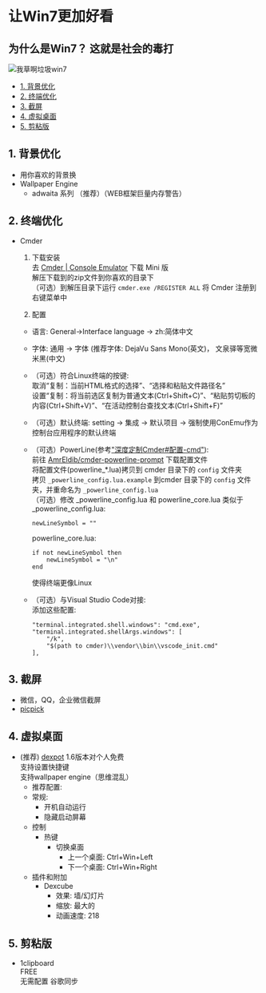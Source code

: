 # 让Win7更加好看  <!-- omit in toc -->
## 为什么是Win7？ 这就是社会的毒打  <!-- omit in toc -->
![我草啊垃圾win7](../.gitbook/assets/Windows_GodDamnIt.jpg)

- [1. 背景优化](#1-背景优化)
- [2. 终端优化](#2-终端优化)
- [3. 截屏](#3-截屏)
- [4. 虚拟桌面](#4-虚拟桌面)
- [5. 剪粘版](#5-剪粘版)

## 1. 背景优化
- 用你喜欢的背景换
- Wallpaper Engine
  - adwaita 系列 （推荐）（WEB框架巨量内存警告）

## 2. 终端优化
- Cmder
  1. 下载安装  
    去 [Cmder | Console Emulator][1] 下载 Mini 版  
    解压下载到的zip文件到你喜欢的目录下  
    （可选）到解压目录下运行 `cmder.exe /REGISTER ALL` 将 Cmder 注册到右键菜单中

  2. 配置  
    - 语言: General->Interface language -> zh:简体中文  

    - 字体: 通用 -> 字体 (推荐字体: DejaVu Sans Mono(英文)， 文泉驿等宽微米黑(中文)  
    - （可选）符合Linux终端的按键:  
      取消“复制：当前HTML格式的选择”、“选择和粘贴文件路径名”  
      设置“复制：将当前选区复制为普通文本(Ctrl+Shift+C)”、“粘贴剪切板的内容(Ctrl+Shift+V)”、“在活动控制台查找文本(Ctrl+Shift+F)”

    - （可选）默认终端: setting -> 集成 -> 默认项目 -> 强制使用ConEmu作为控制台应用程序的默认终端  

    - （可选）PowerLine(参考["深度定制Cmder#配置-cmd"][2]):  
      前往 [AmrEldib/cmder-powerline-prompt][3] 下载配置文件  
      将配置文件(powerline_*.lua)拷贝到 cmder 目录下的 `config` 文件夹  
      拷贝 `_powerline_config.lua.example` 到cmder 目录下的 `config` 文件夹，并重命名为 `_powerline_config.lua`  
      （可选）修改 _powerline_config.lua 和 powerline_core.lua 类似于  
      _powerline_config.lua:  
      ```
      newLineSymbol = ""
      ```
      powerline_core.lua:  
      ```
      if not newLineSymbol then 
          newLineSymbol = "\n"
      end 
      ```
      使得终端更像Linux
    - （可选）与Visual Studio Code对接:  
      添加这些配置:  
      ```
      "terminal.integrated.shell.windows": "cmd.exe",
      "terminal.integrated.shellArgs.windows": [
          "/k",
          "$(path to cmder)\\vendor\\bin\\vscode_init.cmd"
      ],
      ```


## 3. 截屏
- 微信，QQ，企业微信截屏
- [picpick][5]


## 4. 虚拟桌面
- (推荐) [dexpot][4]
  1.6版本对个人免费  
  支持设置快捷键  
  支持wallpaper engine（思维混乱）  
  - 推荐配置:
  - 常规:
    - 开机自动运行
    - 隐藏启动屏幕
  - 控制
    - 热键
      - 切换桌面
        - 上一个桌面: Ctrl+Win+Left
        - 下一个桌面: Ctrl+Win+Right
  - 插件和附加
    - Dexcube
      - 效果: 墙/幻灯片
      - 缩放: 最大的
      - 动画速度: 218

## 5. 剪粘版
- 1clipboard  
  FREE  
  无需配置
  谷歌同步

[1]: https://cmder.net/
[2]: https://www.thisfaner.com/p/custom-cmder/#配置-cmd
[3]: https://github.com/AmrEldib/cmder-powerline-prompt
[4]: https://www.dexpot.de/index.php
[5]: https://picpick.app/